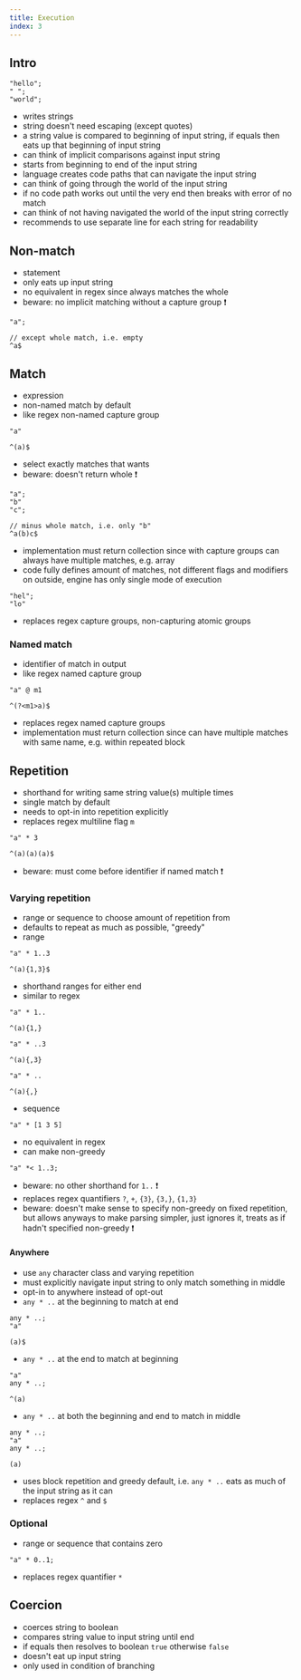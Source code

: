 ```yaml
---
title: Execution
index: 3
---
```


## Intro

```
"hello";
" ";
"world";
```

- writes strings
- string doesn't need escaping (except quotes)
- a string value is compared to beginning of input string, if equals then eats up that beginning of input string
- can think of implicit comparisons against input string
- starts from beginning to end of the input string
- language creates code paths that can navigate the input string
- can think of going through the world of the input string
- if no code path works out until the very end then breaks with error of no match
- can think of not having navigated the world of the input string correctly
- recommends to use separate line for each string for readability



## Non-match

- statement
- only eats up input string
- no equivalent in regex since always matches the whole
- beware: no implicit matching without a capture group ❗️

```
"a";
```

```
// except whole match, i.e. empty
^a$
```



## Match

- expression
- non-named match by default
- like regex non-named capture group

```
"a"
```

```
^(a)$
```

- select exactly matches that wants
- beware: doesn't return whole ❗️

```
"a";
"b"
"c";
```

```
// minus whole match, i.e. only "b"
^a(b)c$
```

- implementation must return collection since with capture groups can always have multiple matches, e.g. array
- code fully defines amount of matches, not different flags and modifiers on outside, engine has only single mode of execution

```
"hel";
"lo"
```

- replaces regex capture groups, non-capturing atomic groups

### Named match

- identifier of match in output
- like regex named capture group

```
"a" @ m1
```

```
^(?<m1>a)$
```

- replaces regex named capture groups
- implementation must return collection since can have multiple matches with same name, e.g. within repeated block



## Repetition

- shorthand for writing same string value(s) multiple times
- single match by default
- needs to opt-in into repetition explicitly
- replaces regex multiline flag `m`

```
"a" * 3
```

```
^(a)(a)(a)$
```

- beware: must come before identifier if named match ❗️

### Varying repetition

- range or sequence to choose amount of repetition from
- defaults to repeat as much as possible, "greedy"
- range

```
"a" * 1..3
```

```
^(a){1,3}$
```

- shorthand ranges for either end
- similar to regex

```
"a" * 1..
```

```
^(a){1,}
```

```
"a" * ..3
```

```
^(a){,3}
```

```
"a" * ..
```

```
^(a){,}
```

- sequence

```
"a" * [1 3 5]
```

- no equivalent in regex
- can make non-greedy

```
"a" *< 1..3;
```

- beware: no other shorthand for `1..` ❗️
- replaces regex quantifiers `?`, `+`, `{3}`, `{3,}`, `{1,3}`
- beware: doesn't make sense to specify non-greedy on fixed repetition, but allows anyways to make parsing simpler, just ignores it, treats as if hadn't specified non-greedy ❗️

#### Anywhere

- use `any` character class and varying repetition
- must explicitly navigate input string to only match something in middle
- opt-in to anywhere instead of opt-out
- `any * ..` at the beginning to match at end

```
any * ..;
"a"
```

```
(a)$
```

- `any * ..` at the end to match at beginning

```
"a"
any * ..;
```

```
^(a)
```

- `any * ..` at both the beginning and end to match in middle

```
any * ..;
"a"
any * ..;
```

```
(a)
```

- uses block repetition and greedy default, i.e. `any * ..` eats as much of the input string as it can
- replaces regex `^` and `$`

### Optional

- range or sequence that contains zero

```
"a" * 0..1;
```

- replaces regex quantifier `*`



## Coercion

- coerces string to boolean
- compares string value to input string until end
- if equals then resolves to boolean `true` otherwise `false`
- doesn't eat up input string
- only used in condition of branching